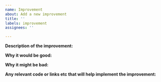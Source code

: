 ```yaml
---
name: Improvement
about: Add a new improvement
title: ''
labels: improvement
assignees: ''

---
```


**Description of the improvement:**

**Why it would be good:**

**Why it might be bad:**

**Any relevant code or links etc that will help implement the improvement:**
